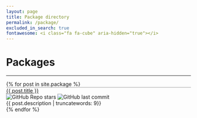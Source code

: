 ```yaml
---
layout: page
title: Package directory
permalink: /package/
excluded_in_search: true
fontawesome: <i class="fa fa-cube" aria-hidden="true"></i>
---
```


# Packages

<div class="section-index">
    <hr class="panel-line">
    {% for post in site.package  %}        
    <div class="row">
    <div class="col-lg-3 col-md-8 col-sm-8 font-weight-bold" style="border-top: 1px solid #999"><a href="{{ post.url | prepend: site.baseurl }}">{{ post.title }}</a></div>
    <div class="col-lg-3 col-md-4 col-sm-4">
    <img alt="GitHub Repo stars" src="https://img.shields.io/github/stars/{{ post.title }}">
    <img alt="GitHub last commit" src="https://img.shields.io/github/last-commit/{{ post.title }}">
    </div>
    <div class="col-lg-6 col-md-12 col-sm-12">{{ post.description | truncatewords: 9}}</div>
   </div>{% endfor %}
</div>
